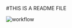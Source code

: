 #THIS IS A README FILE

![workflow](https://github.com/<UserName>/<RepositoryName>/actions/workflows/main.yml/badge.svg)